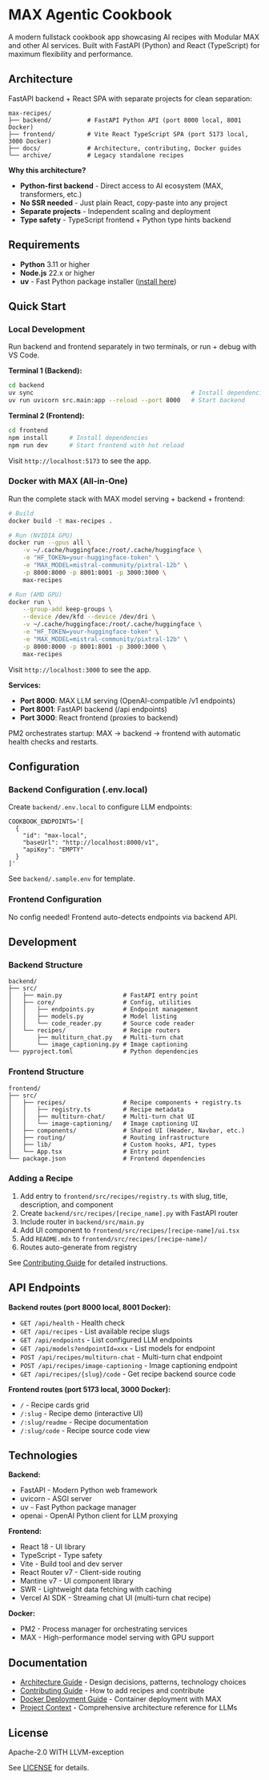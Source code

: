 # MAX Agentic Cookbook

A modern fullstack cookbook app showcasing AI recipes with Modular MAX and other AI services. Built with FastAPI (Python) and React (TypeScript) for maximum flexibility and performance.

## Architecture

FastAPI backend + React SPA with separate projects for clean separation:

```
max-recipes/
├── backend/          # FastAPI Python API (port 8000 local, 8001 Docker)
├── frontend/         # Vite React TypeScript SPA (port 5173 local, 3000 Docker)
├── docs/             # Architecture, contributing, Docker guides
└── archive/          # Legacy standalone recipes
```

**Why this architecture?**

-   **Python-first backend** - Direct access to AI ecosystem (MAX, transformers, etc.)
-   **No SSR needed** - Just plain React, copy-paste into any project
-   **Separate projects** - Independent scaling and deployment
-   **Type safety** - TypeScript frontend + Python type hints backend

## Requirements

-   **Python** 3.11 or higher
-   **Node.js** 22.x or higher
-   **uv** - Fast Python package installer ([install here](https://github.com/astral-sh/uv))

## Quick Start

### Local Development

Run backend and frontend separately in two terminals, or run + debug with VS Code.

**Terminal 1 (Backend):**

```bash
cd backend
uv sync                                            # Install dependencies
uv run uvicorn src.main:app --reload --port 8000   # Start backend
```

**Terminal 2 (Frontend):**

```bash
cd frontend
npm install      # Install dependencies
npm run dev      # Start frontend with hot reload
```

Visit `http://localhost:5173` to see the app.

### Docker with MAX (All-in-One)

Run the complete stack with MAX model serving + backend + frontend:

```bash
# Build
docker build -t max-recipes .

# Run (NVIDIA GPU)
docker run --gpus all \
    -v ~/.cache/huggingface:/root/.cache/huggingface \
    -e "HF_TOKEN=your-huggingface-token" \
    -e "MAX_MODEL=mistral-community/pixtral-12b" \
    -p 8000:8000 -p 8001:8001 -p 3000:3000 \
    max-recipes

# Run (AMD GPU)
docker run \
    --group-add keep-groups \
    --device /dev/kfd --device /dev/dri \
    -v ~/.cache/huggingface:/root/.cache/huggingface \
    -e "HF_TOKEN=your-huggingface-token" \
    -e "MAX_MODEL=mistral-community/pixtral-12b" \
    -p 8000:8000 -p 8001:8001 -p 3000:3000 \
    max-recipes
```

Visit `http://localhost:3000` to see the app.

**Services:**

-   **Port 8000**: MAX LLM serving (OpenAI-compatible /v1 endpoints)
-   **Port 8001**: FastAPI backend (/api endpoints)
-   **Port 3000**: React frontend (proxies to backend)

PM2 orchestrates startup: MAX → backend → frontend with automatic health checks and restarts.

## Configuration

### Backend Configuration (.env.local)

Create `backend/.env.local` to configure LLM endpoints:

```env
COOKBOOK_ENDPOINTS='[
  {
    "id": "max-local",
    "baseUrl": "http://localhost:8000/v1",
    "apiKey": "EMPTY"
  }
]'
```

See `backend/.sample.env` for template.

### Frontend Configuration

No config needed! Frontend auto-detects endpoints via backend API.

## Development

### Backend Structure

```
backend/
├── src/
│   ├── main.py                 # FastAPI entry point
│   ├── core/                   # Config, utilities
│   │   ├── endpoints.py        # Endpoint management
│   │   ├── models.py           # Model listing
│   │   └── code_reader.py      # Source code reader
│   └── recipes/                # Recipe routers
│       ├── multiturn_chat.py   # Multi-turn chat
│       └── image_captioning.py # Image captioning
└── pyproject.toml              # Python dependencies
```

### Frontend Structure

```
frontend/
├── src/
│   ├── recipes/                # Recipe components + registry.ts
│   │   ├── registry.ts         # Recipe metadata
│   │   ├── multiturn-chat/     # Multi-turn chat UI
│   │   └── image-captioning/   # Image captioning UI
│   ├── components/             # Shared UI (Header, Navbar, etc.)
│   ├── routing/                # Routing infrastructure
│   ├── lib/                    # Custom hooks, API, types
│   └── App.tsx                 # Entry point
└── package.json                # Frontend dependencies
```

### Adding a Recipe

1. Add entry to `frontend/src/recipes/registry.ts` with slug, title, description, and component
2. Create `backend/src/recipes/[recipe_name].py` with FastAPI router
3. Include router in `backend/src/main.py`
4. Add UI component to `frontend/src/recipes/[recipe-name]/ui.tsx`
5. Add `README.mdx` to `frontend/src/recipes/[recipe-name]/`
6. Routes auto-generate from registry

See [Contributing Guide](docs/contributing.md) for detailed instructions.

## API Endpoints

**Backend routes (port 8000 local, 8001 Docker):**

-   `GET /api/health` - Health check
-   `GET /api/recipes` - List available recipe slugs
-   `GET /api/endpoints` - List configured LLM endpoints
-   `GET /api/models?endpointId=xxx` - List models for endpoint
-   `POST /api/recipes/multiturn-chat` - Multi-turn chat endpoint
-   `POST /api/recipes/image-captioning` - Image captioning endpoint
-   `GET /api/recipes/{slug}/code` - Get recipe backend source code

**Frontend routes (port 5173 local, 3000 Docker):**

-   `/` - Recipe cards grid
-   `/:slug` - Recipe demo (interactive UI)
-   `/:slug/readme` - Recipe documentation
-   `/:slug/code` - Recipe source code view

## Technologies

**Backend:**

-   FastAPI - Modern Python web framework
-   uvicorn - ASGI server
-   uv - Fast Python package manager
-   openai - OpenAI Python client for LLM proxying

**Frontend:**

-   React 18 - UI library
-   TypeScript - Type safety
-   Vite - Build tool and dev server
-   React Router v7 - Client-side routing
-   Mantine v7 - UI component library
-   SWR - Lightweight data fetching with caching
-   Vercel AI SDK - Streaming chat UI (multi-turn chat recipe)

**Docker:**

-   PM2 - Process manager for orchestrating services
-   MAX - High-performance model serving with GPU support

## Documentation

-   [Architecture Guide](docs/architecture.md) - Design decisions, patterns, technology choices
-   [Contributing Guide](docs/contributing.md) - How to add recipes and contribute
-   [Docker Deployment Guide](docs/docker.md) - Container deployment with MAX
-   [Project Context](.claude/project-context.md) - Comprehensive architecture reference for LLMs

## License

Apache-2.0 WITH LLVM-exception

See [LICENSE](LICENSE) for details.

